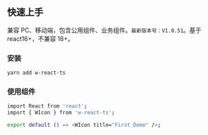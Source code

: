 ## 快速上手

兼容 PC、移动端，包含公用组件、业务组件。`最新版本号：V1.0.51`。基于 react16+，不兼容 18+。

### 安装

```bash
yarn add w-react-ts
```

### 使用组件

```bash
import React from 'react';
import { WIcon } from 'w-react-ts';

export default () => <WIcon title="First Demo" />;
```

